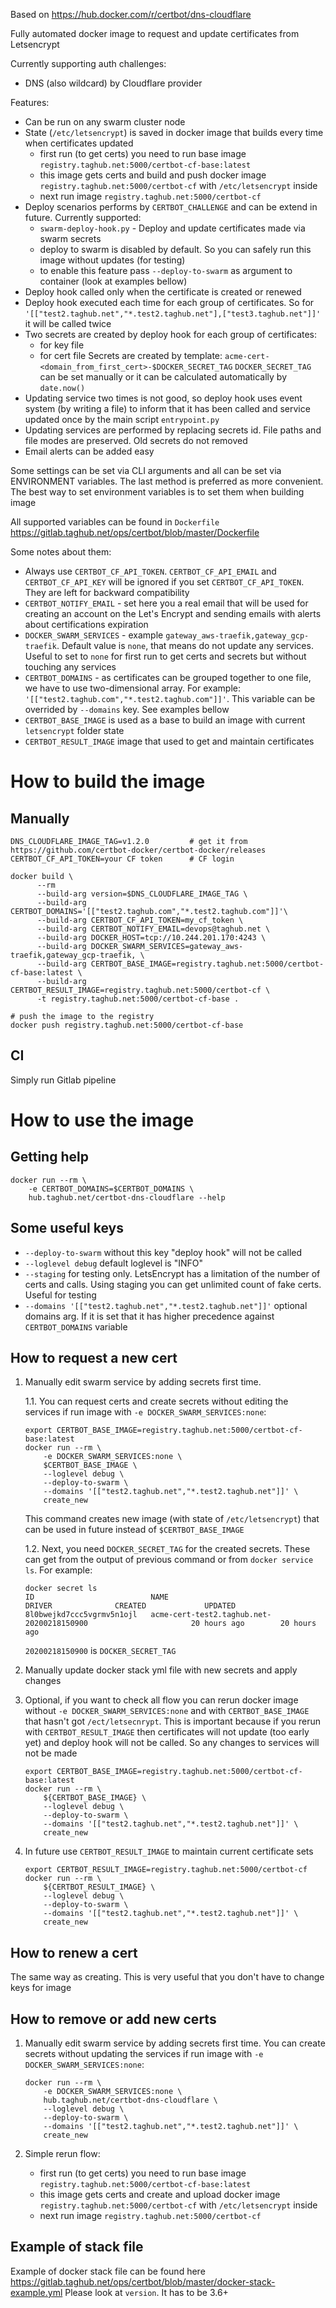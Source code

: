 Based on https://hub.docker.com/r/certbot/dns-cloudflare

Fully automated docker image to request and update certificates from Letsencrypt

Currently supporting auth challenges:
* DNS (also wildcard) by Cloudflare provider

Features:
* Can be run on any swarm cluster node
* State (`/etc/letsencrypt`) is saved in docker image that builds every time when certificates updated
  * first run (to get certs) you need to run base image `registry.taghub.net:5000/certbot-cf-base:latest`
  * this image gets certs and build and push docker image `registry.taghub.net:5000/certbot-cf` with `/etc/letsencrypt`
  inside
  * next run image `registry.taghub.net:5000/certbot-cf` 
* Deploy scenarios performs by `CERTBOT_CHALLENGE` and can be extend in future. Currently supported:
  * `swarm-deploy-hook.py` - Deploy and update certificates made via swarm secrets
  * deploy to swarm is disabled by default. So you can safely run this image without updates (for testing)
  * to enable this feature pass `--deploy-to-swarm` as argument to container (look at examples bellow)
* Deploy hook called only when the certificate is created or renewed
* Deploy hook executed each time for each group of certificates. So for 
`'[["test2.taghub.net","*.test2.taghub.net"],["test3.taghub.net"]]'` it will be called twice
* Two secrets are created by deploy hook for each group of certificates:
  * for key file
  * for cert file
  Secrets are created by template: `acme-cert-<domain_from_first_cert>-$DOCKER_SECRET_TAG`
  `DOCKER_SECRET_TAG` can be set manually or it can be calculated automatically by `date.now()`
* Updating service two times is not good, so deploy hook uses event system (by writing a file) to inform that it has been
called and service updated once by the main script `entrypoint.py`
* Updating services are performed by replacing secrets id. File paths and file modes are preserved. Old secrets do 
not removed
* Email alerts can be added easy

Some settings can be set via CLI arguments and all can be set via ENVIRONMENT variables. The last method is preferred 
as more convenient. The best way to set environment variables is to set them when building image

All supported variables can be found in `Dockerfile` https://gitlab.taghub.net/ops/certbot/blob/master/Dockerfile

Some notes about them:
* Always use `CERTBOT_CF_API_TOKEN`. `CERTBOT_CF_API_EMAIL` and `CERTBOT_CF_API_KEY` will be ignored if you set 
`CERTBOT_CF_API_TOKEN`. They are left for backward compatibility
* `CERTBOT_NOTIFY_EMAIL` - set here you a real email that will be used for creating an account on the Let's Encrypt and 
sending emails with alerts about certifications expiration
* `DOCKER_SWARM_SERVICES` - example `gateway_aws-traefik,gateway_gcp-traefik`. Default value is `none`, that means do not
 update any services. Useful to set to `none` for first run to get certs and secrets but without touching any services
* `CERTBOT_DOMAINS` - as certificates can be grouped together to one file, we have to use two-dimensional array. For 
example: `'[["test2.taghub.com","*.test2.taghub.com"]]'`. This variable can be overrided by `--domains` key. 
See examples bellow
* `CERTBOT_BASE_IMAGE` is used as a base to build an image with current `letsencrypt` folder state
* `CERTBOT_RESULT_IMAGE` image that used to get and maintain certificates
 
# How to build the image

## Manually
```
DNS_CLOUDFLARE_IMAGE_TAG=v1.2.0         # get it from https://github.com/certbot-docker/certbot-docker/releases
CERTBOT_CF_API_TOKEN=your CF token      # CF login

docker build \
      --rm
      --build-arg version=$DNS_CLOUDFLARE_IMAGE_TAG \
      --build-arg CERTBOT_DOMAINS='[["test2.taghub.com","*.test2.taghub.com"]]'\
      --build-arg CERTBOT_CF_API_TOKEN=my_cf_token \
      --build-arg CERTBOT_NOTIFY_EMAIL=devops@taghub.net \
      --build-arg DOCKER_HOST=tcp://10.244.201.170:4243 \
      --build-arg DOCKER_SWARM_SERVICES=gateway_aws-traefik,gateway_gcp-traefik, \
      --build-arg CERTBOT_BASE_IMAGE=registry.taghub.net:5000/certbot-cf-base:latest \
      --build-arg CERTBOT_RESULT_IMAGE=registry.taghub.net:5000/certbot-cf \
      -t registry.taghub.net:5000/certbot-cf-base .

# push the image to the registry
docker push registry.taghub.net:5000/certbot-cf-base
```

## CI
Simply run Gitlab pipeline

# How to use the image

## Getting help
```
docker run --rm \
    -e CERTBOT_DOMAINS=$CERTBOT_DOMAINS \
    hub.taghub.net/certbot-dns-cloudflare --help
```

## Some useful keys
* `--deploy-to-swarm` without this key "deploy hook" will not be called
* `--loglevel debug` default loglevel is "INFO"
* `--staging` for testing only. LetsEncrypt has a limitation of the number of certs and calls. 
Using staging you can get unlimited count of fake certs. Useful for testing
* `--domains '[["test2.taghub.net","*.test2.taghub.net"]]'` optional domains arg.  If it is set that it has higher 
precedence against `CERTBOT_DOMAINS` variable

## How to request a new cert

1. Manually edit swarm service by adding secrets first time. 

    1.1. You can request certs and create secrets without editing the services if run image with `-e DOCKER_SWARM_SERVICES:none`:

    ```
    export CERTBOT_BASE_IMAGE=registry.taghub.net:5000/certbot-cf-base:latest
    docker run --rm \
        -e DOCKER_SWARM_SERVICES:none \
        $CERTBOT_BASE_IMAGE \
        --loglevel debug \
        --deploy-to-swarm \
        --domains '[["test2.taghub.net","*.test2.taghub.net"]]' \
        create_new
    ```

    This command creates new image (with state of `/etc/letsencrypt`) that can be used in future instead of 
    `$CERTBOT_BASE_IMAGE`

    1.2. Next, you need `DOCKER_SECRET_TAG` for the created secrets. These can get from the output of previous command or
    from `docker service ls`. For example:
    
    ```
    docker secret ls
    ID                          NAME                                       DRIVER              CREATED             UPDATED
    8l0bwejkd7ccc5vgrmv5n1ojl   acme-cert-test2.taghub.net-20200218150900                       20 hours ago        20 hours ago
    
    ```
    
    `20200218150900` is `DOCKER_SECRET_TAG`

2. Manually update docker stack yml file with new secrets and apply changes

3. Optional, if you want to check all flow you can rerun docker image without `-e DOCKER_SWARM_SERVICES:none` and with
`CERTBOT_BASE_IMAGE` that hasn't got `/ect/letsecnrypt`. This is important because if you rerun with 
`CERTBOT_RESULT_IMAGE` then certificates will not update (too early yet) and deploy hook will not be called. So any 
changes to services will not be made

    ```
    export CERTBOT_BASE_IMAGE=registry.taghub.net:5000/certbot-cf-base:latest
    docker run --rm \
        ${CERTBOT_BASE_IMAGE} \
        --loglevel debug \
        --deploy-to-swarm \
        --domains '[["test2.taghub.net","*.test2.taghub.net"]]' \
        create_new
    ```

4. In future use `CERTBOT_RESULT_IMAGE` to maintain current certificate sets

    ```
    export CERTBOT_RESULT_IMAGE=registry.taghub.net:5000/certbot-cf
    docker run --rm \
        ${CERTBOT_RESULT_IMAGE} \
        --loglevel debug \
        --deploy-to-swarm \
        --domains '[["test2.taghub.net","*.test2.taghub.net"]]' \
        create_new
    ```

## How to renew a cert

The same way as creating. This is very useful that you don't have to change keys for image

## How to remove or add new certs

1. Manually edit swarm service by adding secrets first time. You can create secrets without updating the services if 
run image with `-e DOCKER_SWARM_SERVICES:none`:

    ```
    docker run --rm \
        -e DOCKER_SWARM_SERVICES:none \
        hub.taghub.net/certbot-dns-cloudflare \
        --loglevel debug \
        --deploy-to-swarm \
        --domains '[["test2.taghub.net","*.test2.taghub.net"]]' \
        create_new
    ```

2. Simple rerun flow:
    * first run (to get certs) you need to run base image `registry.taghub.net:5000/certbot-cf-base:latest`
    * this image gets certs and create and upload docker image `registry.taghub.net:5000/certbot-cf` with `/etc/letsencrypt`
      inside
    * next run image `registry.taghub.net:5000/certbot-cf` 

## Example of stack file

Example of docker stack file can be found here https://gitlab.taghub.net/ops/certbot/blob/master/docker-stack-example.yml
Please look at `version`. It has to be 3.6+